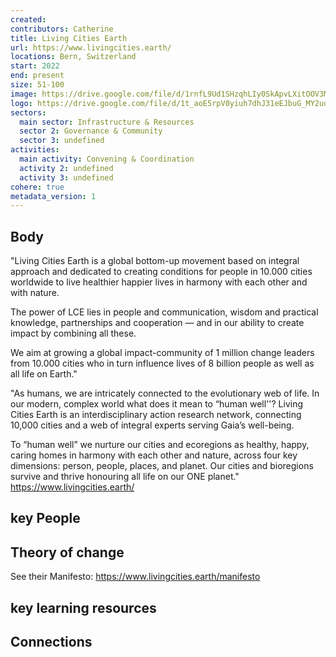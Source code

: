 ```yaml
---
created:
contributors: Catherine
title: Living Cities Earth
url: https://www.livingcities.earth/ 
locations: Bern, Switzerland
start: 2022
end: present
size: 51-100
image: https://drive.google.com/file/d/1rnfL9Ud1SHzqhLIy0SkApvLXitOOV3Mg/view?usp=drive_link
logo: https://drive.google.com/file/d/1t_aoE5rpV0yiuh7dhJ31eEJbuG_MY2uo/view?usp=drive_link
sectors:
  main sector: Infrastructure & Resources
  sector 2: Governance & Community
  sector 3: undefined
activities: 
  main activity: Convening & Coordination
  activity 2: undefined
  activity 3: undefined
cohere: true
metadata_version: 1
---
```



## Body

"Living Cities Earth is a global bottom-up movement based on integral approach and dedicated to creating conditions for people in 10.000 cities worldwide to live healthier happier lives in harmony with each other and with nature.

The power of LCE lies in people and communication, wisdom and practical knowledge, partnerships and cooperation — and in our ability to create impact by combining all these.

We aim at growing a global impact-community of 1 million change leaders from 10.000 cities who in turn influence lives of 8 billion people as well as all life on Earth." 

"As humans, we are intricately connected to the evolutionary web of life. In our modern, complex world what does it mean to “human well''? Living Cities Earth is an interdisciplinary action research network, connecting 10,000 cities and a web of integral experts serving Gaia’s well-being.

To “human well” we nurture our cities and ecoregions as healthy, happy, caring homes in harmony with each other and nature, across four key dimensions: person, people, places, and planet. Our cities and bioregions survive and thrive honouring all life on our ONE planet."
https://www.livingcities.earth/ 

## key People



## Theory of change

See their Manifesto: https://www.livingcities.earth/manifesto 

## key learning resources



## Connections




